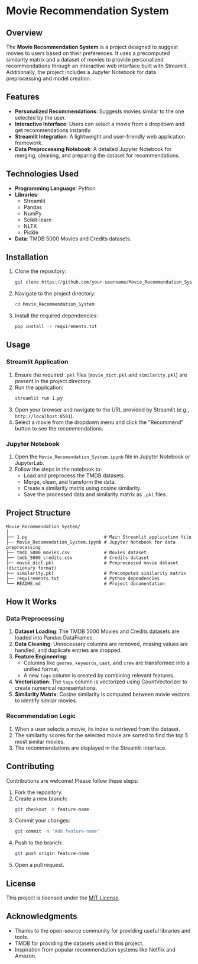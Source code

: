 # Movie Recommendation System

## Overview
The **Movie Recommendation System** is a project designed to suggest movies to users based on their preferences. It uses a precomputed similarity matrix and a dataset of movies to provide personalized recommendations through an interactive web interface built with Streamlit. Additionally, the project includes a Jupyter Notebook for data preprocessing and model creation.

## Features
- **Personalized Recommendations**: Suggests movies similar to the one selected by the user.
- **Interactive Interface**: Users can select a movie from a dropdown and get recommendations instantly.
- **Streamlit Integration**: A lightweight and user-friendly web application framework.
- **Data Preprocessing Notebook**: A detailed Jupyter Notebook for merging, cleaning, and preparing the dataset for recommendations.

## Technologies Used
- **Programming Language**: Python
- **Libraries**: 
  - Streamlit
  - Pandas
  - NumPy
  - Scikit-learn
  - NLTK
  - Pickle
- **Data**: TMDB 5000 Movies and Credits datasets.

## Installation
1. Clone the repository:
   ```bash
   git clone https://github.com/your-username/Movie_Recommendation_System.git
   ```
2. Navigate to the project directory:
   ```bash
   cd Movie_Recommendation_System
   ```
3. Install the required dependencies:
   ```bash
   pip install -r requirements.txt
   ```

## Usage
### Streamlit Application
1. Ensure the required `.pkl` files (`movie_dict.pkl` and `similarity.pkl`) are present in the project directory.
2. Run the application:
   ```bash
   streamlit run 1.py
   ```
3. Open your browser and navigate to the URL provided by Streamlit (e.g., `http://localhost:8501`).
4. Select a movie from the dropdown menu and click the "Recommend" button to see the recommendations.

### Jupyter Notebook
1. Open the `Movie_Recomendation_System.ipynb` file in Jupyter Notebook or JupyterLab.
2. Follow the steps in the notebook to:
   - Load and preprocess the TMDB datasets.
   - Merge, clean, and transform the data.
   - Create a similarity matrix using cosine similarity.
   - Save the processed data and similarity matrix as `.pkl` files.

## Project Structure
```
Movie_Recommendation_System/
│
├── 1.py                             # Main Streamlit application file
├── Movie_Recomendation_System.ipynb # Jupyter Notebook for data preprocessing
├── tmdb_5000_movies.csv             # Movies dataset
├── tmdb_5000_credits.csv            # Credits dataset
├── movie_dict.pkl                   # Preprocessed movie dataset (dictionary format)
├── similarity.pkl                   # Precomputed similarity matrix
├── requirements.txt                 # Python dependencies
└── README.md                        # Project documentation
```

## How It Works
### Data Preprocessing
1. **Dataset Loading**: The TMDB 5000 Movies and Credits datasets are loaded into Pandas DataFrames.
2. **Data Cleaning**: Unnecessary columns are removed, missing values are handled, and duplicate entries are dropped.
3. **Feature Engineering**: 
   - Columns like `genres`, `keywords`, `cast`, and `crew` are transformed into a unified format.
   - A new `tags` column is created by combining relevant features.
4. **Vectorization**: The `tags` column is vectorized using CountVectorizer to create numerical representations.
5. **Similarity Matrix**: Cosine similarity is computed between movie vectors to identify similar movies.

### Recommendation Logic
1. When a user selects a movie, its index is retrieved from the dataset.
2. The similarity scores for the selected movie are sorted to find the top 5 most similar movies.
3. The recommendations are displayed in the Streamlit interface.

## Contributing
Contributions are welcome! Please follow these steps:
1. Fork the repository.
2. Create a new branch:
   ```bash
   git checkout -b feature-name
   ```
3. Commit your changes:
   ```bash
   git commit -m "Add feature-name"
   ```
4. Push to the branch:
   ```bash
   git push origin feature-name
   ```
5. Open a pull request.

## License
This project is licensed under the [MIT License](LICENSE).

## Acknowledgments
- Thanks to the open-source community for providing useful libraries and tools.
- TMDB for providing the datasets used in this project.
- Inspiration from popular recommendation systems like Netflix and Amazon.